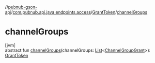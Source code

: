 //[pubnub-gson-api](../../../index.md)/[com.pubnub.api.java.endpoints.access](../index.md)/[GrantToken](index.md)/[channelGroups](channel-groups.md)

# channelGroups

[jvm]\
abstract fun [channelGroups](channel-groups.md)(channelGroups: [List](https://docs.oracle.com/javase/8/docs/api/java/util/List.html)&lt;[ChannelGroupGrant](../../com.pubnub.api.java.models.consumer.access_manager.v3/-channel-group-grant/index.md)&gt;): [GrantToken](index.md)
